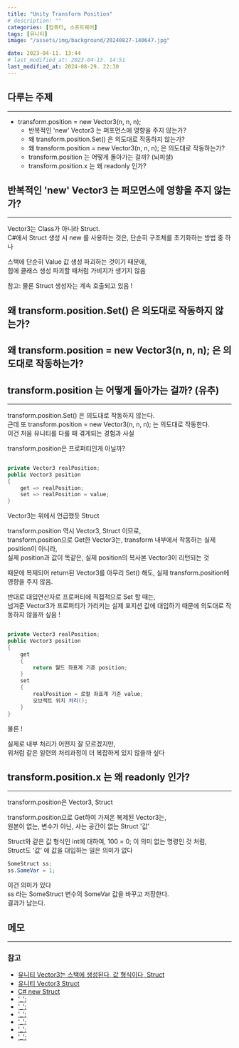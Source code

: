 ```yaml
---
title: "Unity Transform Position"
# description: ""
categories: [컴퓨터, 소프트웨어]
tags: [유니티]
image: "/assets/img/background/20240827-140647.jpg"

date: 2023-04-11. 13:44
# last_modified_at: 2023-04-13. 14:51
last_modified_at: 2024-08-29. 22:30
---
```


## 다루는 주제

---

- transform.position = new Vector3(n, n, n);
  - 반복적인 'new' Vector3 는 퍼포먼스에 영향을 주지 않는가?
  - 왜 transform.position.Set() 은 의도대로 작동하지 않는가?
  - 왜 transform.position = new Vector3(n, n, n); 은 의도대로 작동하는가?
  - transform.position 는 어떻게 돌아가는 걸까? (뇌피셜)
  - transform.position.x 는 왜 readonly 인가?

## 반복적인 'new' Vector3 는 퍼모먼스에 영향을 주지 않는가?

---

Vector3는 Class가 아니라 Struct.  
C#에서 Struct 생성 시 new 를 사용하는 것은, 단순히 구조체를 초기화하는 방법 중 하나  

스택에 단순히 Value 값 생성 파괴하는 것이기 때문에,  
힙에 클래스 생성 파괴할 때처럼 가비지가 생기지 않음  

참고: 물론 Struct 생성자는 계속 호출되고 있음 !  

## 왜 transform.position.Set() 은 의도대로 작동하지 않는가?

## 왜 transform.position = new Vector3(n, n, n); 은 의도대로 작동하는가?

## transform.position 는 어떻게 돌아가는 걸까? (유추)

---

transform.position.Set() 은 의도대로 작동하지 않는다.  
근데 또 transform.position = new Vector3(n, n, n); 는 의도대로 작동한다.  
이건 처음 유니티를 다룰 때 겪게되는 경험과 사실  

transform.position은 프로퍼티인게 아닐까?  

```c#

private Vector3 realPosition;
public Vector3 position
{
    get => realPosition;
    set => realPosition = value;
}

```

Vector3는 위에서 언급했듯 Struct  

transform.position 역시 Vector3, Struct 이므로,  
transform.position으로 Get한 Vector3는, transform 내부에서 작동하는 실제 position이 아니라,  
실제 position과 값이 똑같은, 실제 position의 복사본 Vector3이 리턴되는 것  

때문에 복제되어 return된 Vector3를 아무리 Set() 해도, 실제 transform.position에 영향을 주지 않음.  

반대로 대입연산자로 프로퍼티에 직접적으로 Set 할 때는,  
넘겨준 Vector3가 프로퍼티가 가리키는 실제 포지션 값에 대입하기 때문에 의도대로 작동하지 않을까 싶음 !  

```c#

private Vector3 realPosition;
public Vector3 position
{
    get
    {
        return 월드 좌표계 기준 position;
    }
    set
    {
        realPosition = 로컬 좌표계 기준 value;
        오브젝트 위치 처리();
    }
}

```

물론 !  

실제로 내부 처리가 어떤지 잘 모르겠지만,  
위처럼 같은 일련의 처리과정이 더 복잡하게 있지 않을까 싶다  

## transform.position.x 는 왜 readonly 인가?

---

transform.position은 Vector3, Struct  

transform.position으로 Get하여 가져온 복제된 Vector3는,  
원본이 없는, 변수가 아닌, 사는 공간이 없는 Struct '값'  

Struct와 같은 값 형식인 int에 대하여, 100 = 0; 이 의미 없는 명령인 것 처럼,  
Struct도 '값' 에 값을 대입하는 일은 의미가 없다  

```c#
SomeStruct ss;
ss.SomeVar = 1;
```

이건 의미가 있다  
ss 라는 SomeStruct 변수의 SomeVar 값을 바꾸고 저장한다.  
결과가 남는다.  

## 메모

---

### 참고

- [유니티 Vector3는 스택에 생성된다, 값 형식이다, Struct](https://3dmpengines.tistory.com/1566)
- [유니티 Vector3 Struct](https://answers.unity.com/questions/1033383/code-performance-when-to-use-new-on-vector3.html)
- [C# new Struct](https://asta8080.tistory.com/5)
- ['_':](http://smilejsu.tistory.com/560)
- ['_':](https://velog.io/@csm2652/C-Struct%EC%97%90%EC%84%9C%EC%9D%98-NEW-%ED%82%A4%EC%9B%8C%EB%93%9C)
- ['_':](https://answers.unity.com/questions/225729/gameobject-positionset-not-working.html)
- ['_':](https://forum.unity.com/threads/vector3-and-other-structs-optimization-of-operators.477338/)
- ['_':](https://answers.unity.com/questions/1033383/code-performance-when-to-use-new-on-vector3.html)
- ['_':](https://stackoverflow.com/questions/18732930/how-is-vector3-implemented-why-are-the-properties-readonly)
